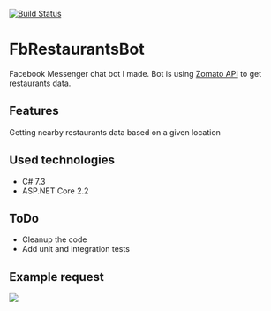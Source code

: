 [![Build Status](https://dev.azure.com/ilikedzimi/FbRestaurantsBot/_apis/build/status/szymenn.FbRestaurantsBot?branchName=master)](https://dev.azure.com/ilikedzimi/FbRestaurantsBot/_build/latest?definitionId=8&branchName=master)
# FbRestaurantsBot
Facebook Messenger chat bot I made. Bot is using [Zomato API](https://developers.zomato.com/api) to get restaurants data.
## Features
Getting nearby restaurants data based on a given location
## Used technologies
- C# 7.3
- ASP.NET Core 2.2
## ToDo
- Cleanup the code
- Add unit and integration tests
## Example request
<img src="https://github.com/szymenn/FbRestaurantsBot/blob/master/screenshots/FacebookMessengerBot.jpg" />

